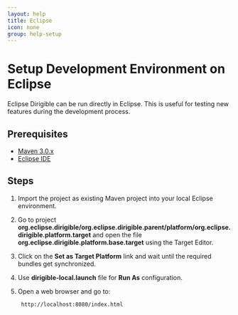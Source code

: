 ```yaml
---
layout: help
title: Eclipse
icon: none
group: help-setup
---
```


Setup Development Environment on Eclipse
===




Eclipse Dirigible can be run directly in Eclipse. This is useful for testing new features during the development process.

Prerequisites
---

- [Maven 3.0.x](http://maven.apache.org/)
- [Eclipse IDE](https://www.eclipse.org/)

Steps
---

1. Import the project as existing Maven project into your local Eclipse environment.
2. Go to project **org.eclipse.dirigible/org.eclipse.dirigible.parent/platform/org.eclipse.dirigible.platform.target** and open the file **org.eclipse.dirigible.platform.base.target** using the Target Editor.
3. Click on the **Set as Target Platform** link and wait until the required bundles get synchronized.
4. Use **dirigible-local.launch** file for **Run As** configuration.
5. Open a web browser and go to:

        http://localhost:8080/index.html
